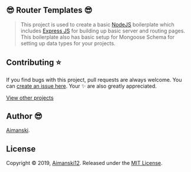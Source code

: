 ## :sunglasses: Router Templates :sunglasses:

> This project is used to create a basic [NodeJS](https://nodejs.org/en/) boilerplate which includes [Express JS](https://expressjs.com/) for building up basic server and routing pages. This boilerplate also has basic setup for Mongoose Schema for setting up data types for your projects.


## Contributing :star:

If you find bugs with this project, pull requests are always welcome. You can [create an issue here](https://github.com/Aimanski12/book-worm/issues/new).
Your :sparkles: are also greatly appreciated.

[View other projects](https://github.com/Aimanski12/web_dev_projects)

## Author :sunglasses:

[Aimanski](http://bit.ly/aiman-profile-github).

## License 

Copyright © 2019, [Aimanski12](http://bit.ly/aiman-profile-github).
Released under the [MIT License](LICENSE).
